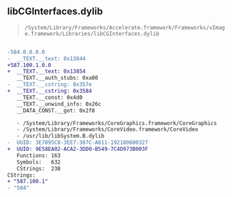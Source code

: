 ## libCGInterfaces.dylib

> `/System/Library/Frameworks/Accelerate.framework/Frameworks/vImage.framework/Libraries/libCGInterfaces.dylib`

```diff

-584.0.0.0.0
-  __TEXT.__text: 0x13844
+587.100.1.0.0
+  __TEXT.__text: 0x13854
   __TEXT.__auth_stubs: 0xa00
-  __TEXT.__cstring: 0x357e
+  __TEXT.__cstring: 0x3584
   __TEXT.__const: 0x4d0
   __TEXT.__unwind_info: 0x26c
   __DATA_CONST.__got: 0x2f8

   - /System/Library/Frameworks/CoreGraphics.framework/CoreGraphics
   - /System/Library/Frameworks/CoreVideo.framework/CoreVideo
   - /usr/lib/libSystem.B.dylib
-  UUID: 3E7895C8-3EE7-387C-A611-192180600327
+  UUID: 9E58EA02-ACA2-3DD0-B549-7C4D973B003F
   Functions: 163
   Symbols:   632
   CStrings:  238
CStrings:
+ "587.100.1"
- "584"

```
